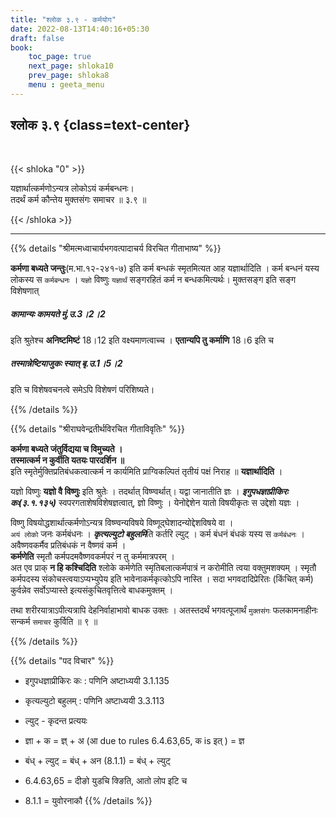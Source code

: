 ```yaml
---
title: "श्लोक ३.९ - कर्मयोग"
date: 2022-08-13T14:40:16+05:30
draft: false
book:
    toc_page: true
    next_page: shloka10
    prev_page: shloka8
    menu : geeta_menu
---
```




## श्लोक ३.९ {class=text-center}

<br/>

{{< shloka  "0"  >}}

यज्ञार्थात्कर्मणोऽन्यत्र लोकोऽयं कर्मबन्धनः।  
तदर्थं कर्म कौन्तेय मुक्तसंगः समाचर ॥ ३.९ ॥

{{< /shloka >}}

---


{{% details "श्रीमत्मध्वाचार्यभगवत्पादाचर्य विरचित  गीताभाष्य" %}}

**कर्मणा बध्यते जन्तुः**(म.भा.१२-२४१-७)  इति कर्म 
बन्धकं स्मृतमित्यत आह यज्ञार्थादिति । 
कर्म बन्धनं यस्य लोकस्य स `कर्मबन्धनः` । 
`यज्ञो` विष्णुः `यज्ञार्थं` सङ्गरहितं कर्म न बन्धकमित्यर्थः। 
मुक्तसङ्ग इति सङ्ग विशेषणात्  
##### कामान्यः कामयते मुं.उ.3।2।2 
इति श्रुतेश्च **अनिष्टमिष्टं** 18।12 
इति वक्ष्यमाणत्वाच्च । **एतान्यपि तु कर्माणि** 18।6 
इति च 
##### तस्मान्नेष्टियाजुकः स्यात् बृ.उ.1।5।2 
इति च विशेषवचनत्वे समेऽपि विशेषणं परिशिष्यते।

{{% /details %}}



{{% details "श्रीराघवेन्द्रतीर्थविरचित गीताविवृतिः" %}}

**कर्मणा बध्यते जंतुर्विद्यया च विमुच्यते ।**  
**तस्मात्कर्म न कुर्वीति यतयः पारदर्शिन ॥**   
इति स्मृतेर्मुक्तिप्रतिबंधकत्वात्कर्म न कार्यमिति
प्राग्विकल्पितं तृतीयं पक्षं निराह ॥ **यज्ञार्थादिति** ।   

यज्ञो विष्णुः **यज्ञो वै विष्णुः** इति श्रुतेः । 
तदर्थात्‌ विष्ण्वर्थात्‌। यद्वा जानातीति ज्ञः । 
***इगुपधज्ञाप्रीकिरः कः(३.१.१३५)*** स्वपरगताशेषविशेषज्ञत्वात्‌, 
ज्ञो विष्णुः । 
येनोद्देशेन यातो विषयीकृतः स उद्देशो यज्ञः ।  

विष्णु विषयोद्धशार्थात्कर्मणोऽन्यत्र विष्ण्वन्यविषये
विष्णूद्घेशादन्योद्देशविषये वा ।   
`अयं लोको` जनः कर्मबंधनः । 
***कृत्यल्युटो बहुलमि***ति कर्तरि ल्युट्‌ । 
कर्म बंधनं बंधकं यस्य स `कर्मबंधनः` ।   
अवैष्णवकर्मैव प्रतिबंधकं न वैष्णवं कर्म ।  
**कर्मणेति** स्मृतौ कर्मपदमवैष्णवकर्मपरं न तु कर्ममात्रपरम्‌ ।  
अत एव प्राक्‌ **न हि कश्चिदिति**  श्लोके 
कर्मणेति स्मृतिबलात्कर्मपात्रं 
न करोमीति त्वया वक्तुमशक्यम्‌ । स्मृतौ कर्मपदस्य
संकोचस्त्वयाऽप्यभ्युपेय इति भावेनाकर्मकृत्कोऽपि नास्ति । 
सदा भगवदादिप्रेरितः (किंचित्‌ कर्म) कुर्वन्नेव सर्वोऽप्यास्ते 
इत्यसंकुचितवृत्तित्वे बाधकमुक्तम्‌ ।   

तथा शरीरयात्राऽपीत्यत्रापि देहनिर्वाहाभावो बाधक उक्तः । 
अतस्तदर्थं भगवत्पूजार्थं `मुक्तसंगः` फलकामनाहीनः सन्कर्म 
`समाचर` कुर्विति ॥ ९ ॥

{{% /details %}}



{{% details "पद विचार" %}}

- इगुपधज्ञाप्रीकिरः कः : पणिनि अष्टाध्ययी 3.1.135  
- कृत्यल्युटो बहुलम् : पणिनि अष्टाध्ययी 3.3.113
- ल्युट्  - कृदन्त प्रत्ययः
- ज्ञा + क = ज्ञ् + अ (आ due to rules 6.4.63,65, क is इत् ) = ज्ञ
- बंध् + ल्युट् = बंध् + अन (8.1.1) = बंध् + ल्युट् 

- 6.4.63,65 = दीङो युडचि क्ङिति, आतो लोप इटि च
- 8.1.1 = युवोरनाकौ
{{% /details %}}

